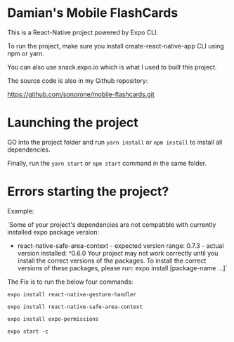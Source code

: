# Damian's Mobile FlashCards

This is a React-Native project powered by Expo CLI.

To run the project, make sure you install create-react-native-app CLI using npm or yarn.

You can also use snack.expo.io which is what I used to built this project.

The source code is also in my Github repository:

https://github.com/sonorone/mobile-flashcards.git

# Launching the project

GO into the project folder and run `yarn install` or `npm install` to install all dependencies.

Finally, run the `yarn start` or `npm start` command in the same folder.

# Errors starting the project?

Example:

`Some of your project's dependencies are not compatible with currently installed expo package version:

- react-native-safe-area-context - expected version range: 0.7.3 - actual version installed: ^0.6.0
  Your project may not work correctly until you install the correct versions of the packages.
  To install the correct versions of these packages, please run: expo install [package-name ...]`

The Fix is to run the below four commands:

`expo install react-native-gesture-handler`

`expo install react-native-safe-area-context`

`expo install expo-permissions`

`expo start -c`
